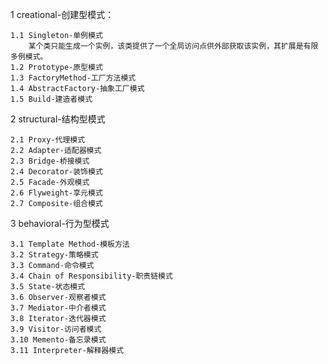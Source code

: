1 creational-创建型模式：

    1.1 Singleton-单例模式
        某个类只能生成一个实例，该类提供了一个全局访问点供外部获取该实例，其扩展是有限多例模式。
    1.2 Prototype-原型模式
    1.3 FactoryMethod-工厂方法模式
    1.4 AbstractFactory-抽象工厂模式
    1.5 Build-建造者模式

2 structural-结构型模式

    2.1 Proxy-代理模式
    2.2 Adapter-适配器模式
    2.3 Bridge-桥接模式
    2.4 Decorator-装饰模式
    2.5 Facade-外观模式
    2.6 Flyweight-享元模式
    2.7 Composite-组合模式

3 behavioral-行为型模式

    3.1 Template Method-模板方法
    3.2 Strategy-策略模式
    3.3 Command-命令模式
    3.4 Chain of Responsibility-职责链模式
    3.5 State-状态模式
    3.6 Observer-观察者模式
    3.7 Mediator-中介者模式
    3.8 Iterator-迭代器模式
    3.9 Visitor-访问者模式
    3.10 Memento-备忘录模式
    3.11 Interpreter-解释器模式
